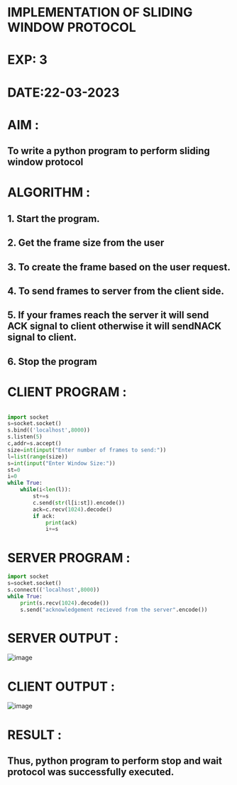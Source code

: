 # IMPLEMENTATION OF SLIDING WINDOW PROTOCOL

# EXP: 3

# DATE:22-03-2023

# AIM :
## To write a python program to perform sliding window protocol


# ALGORITHM :
## 1. Start the program.
## 2. Get the frame size from the user
## 3. To create the frame based on the user request.
## 4. To send frames to server from the client side.
## 5. If your frames reach the server it will send ACK signal to client otherwise it will sendNACK signal to client.

## 6. Stop the program

# CLIENT PROGRAM :
```PYTHON 3 

import socket
s=socket.socket()
s.bind(('localhost',8000))
s.listen(5)
c,addr=s.accept()
size=int(input("Enter number of frames to send:"))
l=list(range(size))
s=int(input("Enter Window Size:"))
st=0
i=0
while True:
	while(i<len(l)):
		st+=s
		c.send(str(l[i:st]).encode())
		ack=c.recv(1024).decode()
		if ack:
			print(ack)
			i+=s

```
# SERVER PROGRAM :
```PYTHON 3
import socket
s=socket.socket()
s.connect(('localhost',8000))
while True:
	print(s.recv(1024).decode())
	s.send("acknowledgement recieved from the server".encode())
```


# SERVER OUTPUT :
![image](https://github.com/sujathamohankumar/EX-3/assets/121215938/10f9101b-cfb5-4eb2-a3a3-a060da46956a)

# CLIENT OUTPUT :
![image](https://github.com/sujathamohankumar/EX-3/assets/121215938/6b0ff134-97b3-4e4f-85be-fd0c5b3aee1c)




# RESULT :
## Thus, python program to perform stop and wait protocol was successfully executed.


